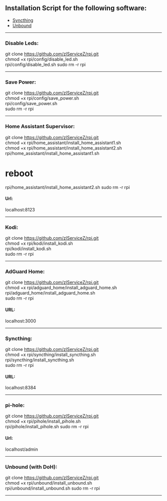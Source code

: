 
## Installation Script for the following software:
- [Syncthing](https://syncthing.net/)
- [Unbound](https://docs.pi-hole.net/guides/dns/unbound/)

---

### Disable Leds: 
git clone https://github.com/zlServiceZ/rpi.git  
chmod +x rpi/config/disable_led.sh  
rpi/config/disable_led.sh
sudo rm -r rpi  

---

### Save Power: 
git clone https://github.com/zlServiceZ/rpi.git  
chmod +x rpi/config/save_power.sh  
rpi/config/save_power.sh  
sudo rm -r rpi  

---

### Home Assistant Supervisor: 
git clone https://github.com/zlServiceZ/rpi.git  
chmod +x rpi/home_assistant/install_home_assistant1.sh  
chmod +x rpi/home_assistant/install_home_assistant2.sh 
rpi/home_assistant/install_home_assistant1.sh
# reboot
rpi/home_assistant/install_home_assistant2.sh
sudo rm -r rpi  

#### Url:
localhost:8123

---

### Kodi: 
git clone https://github.com/zlServiceZ/rpi.git  
chmod +x rpi/kodi/install_kodi.sh  
rpi/kodi/install_kodi.sh  
sudo rm -r rpi

---

### AdGuard Home: 
git clone https://github.com/zlServiceZ/rpi.git  
chmod +x rpi/adguard_home/install_adguard_home.sh  
rpi/adguard_home/install_adguard_home.sh  
sudo rm -r rpi  

#### URL:
localhost:3000

---

### Syncthing: 
git clone https://github.com/zlServiceZ/rpi.git  
chmod +x rpi/syncthing/install_syncthing.sh  
rpi/syncthing/install_syncthing.sh  
sudo rm -r rpi  

#### URL:
localhost:8384

---

### pi-hole: 
git clone https://github.com/zlServiceZ/rpi.git  
chmod +x rpi/pihole/install_pihole.sh  
rpi/pihole/install_pihole.sh
sudo rm -r rpi  

#### Url:
localhost/admin

---

### Unbound (with DoH): 
git clone https://github.com/zlServiceZ/rpi.git  
chmod +x rpi/unbound/install_unbound.sh  
rpi/unbound/install_unbound.sh
sudo rm -r rpi  

---


